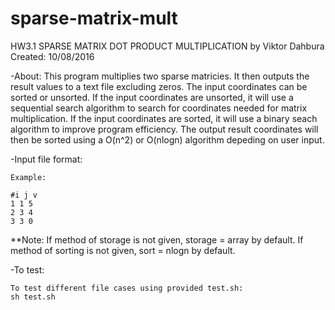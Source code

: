 # sparse-matrix-mult
HW3.1 SPARSE MATRIX DOT PRODUCT MULTIPLICATION
by Viktor Dahbura
Created: 10/08/2016

-About:
	This program multiplies two sparse matricies. It then outputs the result values to a text file excluding zeros. 
	The input coordinates can be sorted or unsorted. If the input coordinates are unsorted, it will use a sequential search algorithm 	  to search for coordinates needed for matrix multiplication.
	If the input coordinates are sorted, it will use a binary seach algorithm to improve program efficiency.
	The output result coordinates will then be sorted using a O(n^2) or O(nlogn) algorithm depeding on user input. 
  
-Input file format:

	Example:
	
 	#i j v
  	1 1 5
   	2 3 4
   	3 3 0
   
**Note:
If method of storage is not given, storage = array by default.
If method of sorting is not given, sort = nlogn by default.

-To test:
	
	To test different file cases using provided test.sh:
	sh test.sh






